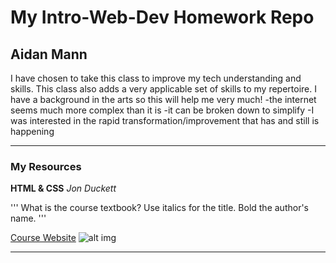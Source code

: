 # My Intro-Web-Dev Homework Repo
## Aidan Mann

<p>I have chosen to take this class to improve my tech understanding and skills. This class also adds a very applicable set of skills to my repertoire. I have a background in the arts so this will help me very much!
-the internet seems much more complex than it is
-it can be broken down to simplify
-I was interested in the rapid transformation/improvement that has and still is happening</p>

<hr />

### My Resources

<b>HTML & CSS</b>
<i>Jon Duckett</i>

'''
What is the course textbook? Use italics for the title. Bold the author's name.
'''

[Course Website](https://media-ed-online.github.io/intro-web-dev/)
![alt img](http://bit.ly/2DIVG46)

<hr />

